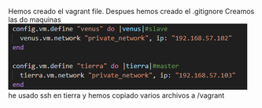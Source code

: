 Hemos creado el vagrant file.
Despues hemos creado el .gitignore
Creamos las do maquinas
![maquinas venus y tierra](image.png)
he usado ssh en tierra y hemos copiado varios archivos a /vagrant